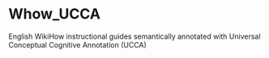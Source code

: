 # Whow_UCCA
English WikiHow instructional guides semantically annotated with Universal Conceptual Cognitive Annotation (UCCA)
